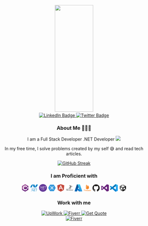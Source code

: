 <div id="header" align="center">
  <img src="https://media.giphy.com/media/dWesBcTLavkZuG35MI/giphy.gif" width="50%" height="350"/>
  
</div>
<div id="badges" align="center">
  <a href="https://www.linkedin.com/in/muhammadjazabnajeeb/">
  <img src="https://img.shields.io/badge/LinkedIn-blue?style=for-the-badge&logo=linkedin&logoColor=white" alt="LinkedIn Badge"/>
  </a>
   <a href="https://twitter.com/jazab1">
  <img src="https://img.shields.io/badge/Twitter-blue?style=for-the-badge&logo=twitter&logoColor=white" alt="Twitter Badge"/>
  </a>
</div>
<div id="header" align="center">
  <h3>About Me 👨🏼‍💻</h3>
<p> I am a Full Stack Developer .NET Developer <img src="https://media.giphy.com/media/WUlplcMpOCEmTGBtBW/giphy.gif" width="40"></p>

<p> In my free time, I solve problems created by my self 😅 and read tech articles.</p>
  
[![GitHub Streak](https://github-readme-streak-stats.herokuapp.com/?user=MuhammadJazab&currStreakNum=2FD3EB&fire=pink&sideLabels=F00&date_format=[Y.]n.j)](https://git.io/streak-stats)
 <div dir="auto">
   <h3>I am Proficient with</h3>
   <img src="https://github.com/devicons/devicon/blob/master/icons/csharp/csharp-original.svg" alt="C#" width="5%"/>
   <img src="https://github.com/devicons/devicon/blob/master/icons/dot-net/dot-net-plain-wordmark.svg" alt=".NET" width="5%"/>
    <img src="https://github.com/devicons/devicon/blob/master/icons/dotnetcore/dotnetcore-original.svg" alt=".NET CORE" width="5%"/>
   <img src="https://github.com/devicons/devicon/blob/master/icons/xamarin/xamarin-original.svg" alt="Xamarin" width="5%"/>
   <img src="https://github.com/devicons/devicon/blob/master/icons/angularjs/angularjs-plain.svg" alt="Angular" width="5%"/> 
    <img src="https://github.com/devicons/devicon/blob/master/icons/microsoftsqlserver/microsoftsqlserver-plain-wordmark.svg" alt="SQL Management Studio" width="5%"/>
   <img src="https://github.com/devicons/devicon/blob/master/icons/azure/azure-original.svg" alt="Azure" width="5%"/>
    <img src="https://github.com/devicons/devicon/blob/master/icons/firebase/firebase-plain-wordmark.svg" alt="Firebase" width="5%"/>
    <img src="https://github.com/devicons/devicon/blob/master/icons/github/github-original.svg" alt="GitHub" width="5%"/>
   <img src="https://github.com/devicons/devicon/blob/master/icons/visualstudio/visualstudio-plain.svg" alt="Visual Studio" width="5%"/>
   <img src="https://github.com/devicons/devicon/blob/master/icons/vscode/vscode-original.svg" alt="Visual Studio Code" width="5%"/>
   <img src="https://github.com/devicons/devicon/blob/master/icons/unity/unity-original.svg" alt="Unity" width="5%"/>
  </div>
  <div align="center">
  <h3>Work with me</h3>
    <a href="https://www.upwork.com/workwith/muhammedjazabnajeeb">
     <img src="https://user-images.githubusercontent.com/34067718/173792897-e9c73c53-ae45-4e26-bc74-276e1c5bfb79.png" alt="UpWork" width="5%"/>
    </a>
     <a href="https://www.fiverr.com/jazabnajeeb">
     <img src="https://static.cdnlogo.com/logos/f/79/fiverr.svg" alt="Fiverr" width="5%"/>
    </a>
	  <a href="mailto:jazabnajeeb@yahoo.com?subject=I need a Quote">
     <img src="https://user-images.githubusercontent.com/34067718/173805185-7737d4ef-03df-45ca-9bce-401345fecb7c.png" alt="Get Quote" width="5%"/>
    </a>
  </div>
  <div align="center">
    <a href="http://jazab.jssdevs.com/">
    <img src="https://user-images.githubusercontent.com/34067718/173799336-9042bb20-f08e-42d4-8499-9888af36cb64.png" alt="Fiverr" width="20%"/>
    </a>
  </div
</div>
